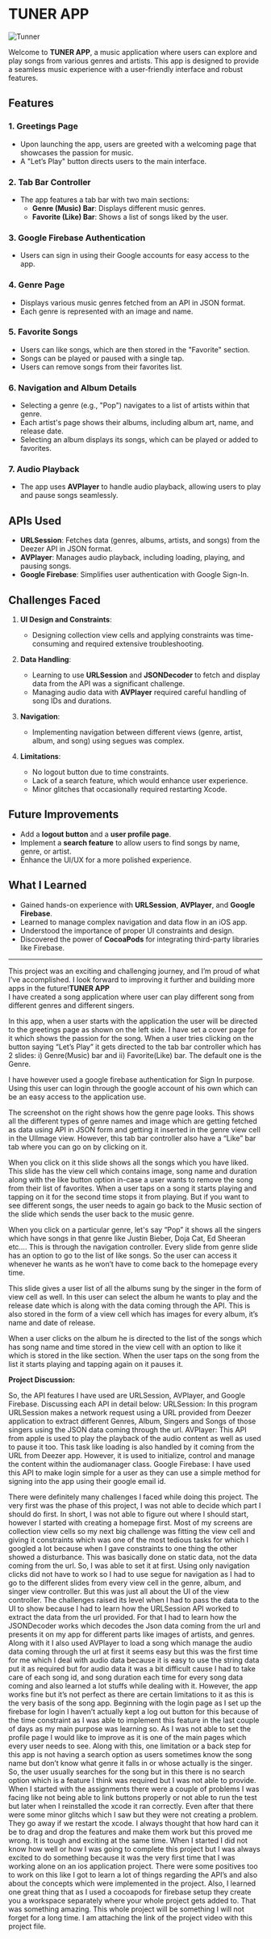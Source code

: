 # TUNER APP
![Tunner](https://github.com/user-attachments/assets/63538daf-7e49-411d-bfc2-ac7686b49f1d)


Welcome to **TUNER APP**, a music application where users can explore and play songs from various genres and artists. This app is designed to provide a seamless music experience with a user-friendly interface and robust features.

## Features

### 1. **Greetings Page**
- Upon launching the app, users are greeted with a welcoming page that showcases the passion for music.
- A "Let’s Play" button directs users to the main interface.

### 2. **Tab Bar Controller**
- The app features a tab bar with two main sections:
  - **Genre (Music) Bar**: Displays different music genres.
  - **Favorite (Like) Bar**: Shows a list of songs liked by the user.

### 3. **Google Firebase Authentication**
- Users can sign in using their Google accounts for easy access to the app.

### 4. **Genre Page**
- Displays various music genres fetched from an API in JSON format.
- Each genre is represented with an image and name.

### 5. **Favorite Songs**
- Users can like songs, which are then stored in the "Favorite" section.
- Songs can be played or paused with a single tap.
- Users can remove songs from their favorites list.

### 6. **Navigation and Album Details**
- Selecting a genre (e.g., "Pop") navigates to a list of artists within that genre.
- Each artist's page shows their albums, including album art, name, and release date.
- Selecting an album displays its songs, which can be played or added to favorites.

### 7. **Audio Playback**
- The app uses **AVPlayer** to handle audio playback, allowing users to play and pause songs seamlessly.

## APIs Used

- **URLSession**: Fetches data (genres, albums, artists, and songs) from the Deezer API in JSON format.
- **AVPlayer**: Manages audio playback, including loading, playing, and pausing songs.
- **Google Firebase**: Simplifies user authentication with Google Sign-In.

## Challenges Faced

1. **UI Design and Constraints**:
   - Designing collection view cells and applying constraints was time-consuming and required extensive troubleshooting.
   
2. **Data Handling**:
   - Learning to use **URLSession** and **JSONDecoder** to fetch and display data from the API was a significant challenge.
   - Managing audio data with **AVPlayer** required careful handling of song IDs and durations.

3. **Navigation**:
   - Implementing navigation between different views (genre, artist, album, and song) using segues was complex.

4. **Limitations**:
   - No logout button due to time constraints.
   - Lack of a search feature, which would enhance user experience.
   - Minor glitches that occasionally required restarting Xcode.

## Future Improvements

- Add a **logout button** and a **user profile page**.
- Implement a **search feature** to allow users to find songs by name, genre, or artist.
- Enhance the UI/UX for a more polished experience.

## What I Learned

- Gained hands-on experience with **URLSession**, **AVPlayer**, and **Google Firebase**.
- Learned to manage complex navigation and data flow in an iOS app.
- Understood the importance of proper UI constraints and design.
- Discovered the power of **CocoaPods** for integrating third-party libraries like Firebase.

---

This project was an exciting and challenging journey, and I’m proud of what I’ve accomplished. I look forward to improving it further and building more apps in the future!**TUNER APP**<br/>
I have created a song application where user can play different song from different genres and different singers. 

In this app, when a user starts with the application the user will be directed to the greetings page as shown on the left side. I have set a cover page for it which shows the passion for the song. When a user tries clicking on the button saying “Let’s Play” it gets directed to the tab bar controller which has 2 slides: i) Genre(Music) bar and ii) Favorite(Like) bar. The default one is the Genre.

I have however used a google firebase authentication for Sign In purpose. Using this user can login through the google account of his own which can be an easy access to the application use.

The screenshot on the right shows how the genre page looks. This shows all the different types of genre names and image which are getting fetched as data using API in JSON form and getting it inserted in the genre view cell in the UIImage view. However, this tab bar controller also have a “Like” bar tab where you can go on by clicking  on it.

When you click on it this slide shows all the songs which you have liked. This slide has the view cell which contains image, song name and duration along with the like button option in-case a user wants to remove the song from their list of favorites. When a user taps on a song it starts playing and tapping on it for the second time stops it from playing. But if you want to see different songs, the user needs to again go back to the Music section of the slide which sends the user back to the music genre.

When you click on a particular genre, let's say “Pop” it shows all the singers which have songs in that genre like Justin Bieber, Doja Cat, Ed Sheeran etc…. This is through the navigation controller. Every slide from genre slide has an option to go to the list of like songs. So the user can access it whenever he wants as he won’t have to come back to the homepage every time.

This slide gives a user list of all the albums sung by the singer in the form of view cell as well. In this user can select the album he wants to play and the release date which is along with the data coming through the API. This is also stored in the form of a view cell which has images for every album, it’s name and date of release.

When a user clicks on the album he is directed to the list of the songs which has song name and time stored in the view cell with an option to like it which is stored in the like section. When the user taps on the song from the list it starts playing and tapping again on it pauses it.

**Project Discussion:**

So, the API features I have used are URLSession, AVPlayer, and Google Firebase. Discussing each API in detail below:
URLSession: In this program URLSession makes a network request using a URL provided from Deezer application to extract different Genres, Album, Singers and Songs of those singers using the JSON data coming through the url.
AVPlayer: This API from apple is used to play the playback of the audio content as well as used to pause it too. This task like loading is also handled by it coming from the URL from Deezer app. However, it is used to initialize, control and manage the content within the audiomanager class.
Google Firebase: I have used this API to make login simple for a user as they can use a simple method for signing into the app using their google email id.

There were definitely many challenges I faced while doing this project. The very first was the phase of this project, I was not able to decide which part I should do first. In short, I was not able to figure out where I should start, however I started with creating a homepage first. Most of my screens are collection view cells so my next big challenge was fitting the view cell and giving it constraints which was one of the most tedious tasks for which I googled a lot because when I gave constraints to one thing the other showed a disturbance. This was basically done on static data, not the data coming from the url. So, I was able to set it at first. Using only navigation clicks did not have to work so I had to use segue for navigation as I had to go to the different slides from every view cell in the genre, album, and singer view controller. But this was just all about the UI of the view controller. The challenges raised its level when I had to pass the data to the UI to show because I had to learn how the URLSession API worked to extract the data from the url provided. For that I had to learn how the JSONDecoder works which decodes the Json data coming from the url and presents it on my app for different parts like images of artists, and genres. Along with it I also used AVPlayer to load a song which manage the audio data coming through the url at first it seems easy but this was the first time for me which I deal with audio data because it is easy to use the string data put it as required but for audio data it was a bit difficult cause I had to take care of each song id, and song duration each time for every song data coming and also learned a lot stuffs while dealing with it. 
However, the app works fine but it’s not perfect as there are certain limitations to it as this is the very basis of the song app. Beginning with the login page as I set up the firebase for login I haven’t actually kept a log out button for this because of the time constraint as I was able to implement this feature in the last couple of days as my main purpose was learning so. As I was not able to set the profile page I would like to improve as it is one of the main pages which every user needs to see. Along with this, one limitation or a back step for this app is not having a search option as users sometimes know the song name but don’t know what genre it falls in or whose actually is the singer. So, the user usually searches for the song but in this there is no search option which is a feature I think was required but I was not able to provide.
When I started with the assignments there were a couple of problems I was facing like not being able to link buttons properly or not able to run the test but later when I reinstalled the xcode it ran correctly. Even after that there were some minor glitchs which I saw but they were not creating a problem. They go away if we restart the xcode.
I always thought that how hard can it be to drag and drop the features and make them work but this proved me wrong. It is tough and exciting at the same time. When I started I did not know how well or how I was going to complete this project but I was always excited to do something because it was the very first time that I was working alone on an ios application project. There were some positives too to work on this like I got to learn a lot of things regarding the API’s and also about the concepts which were implemented in the project. Also, I learned one great thing that as I used a cocoapods for firebase setup they create you a workspace separately where your whole project gets added to. That was something amazing. This whole project will be something I will not forget for a long time.
I am attaching the link of the project video with this project file.
